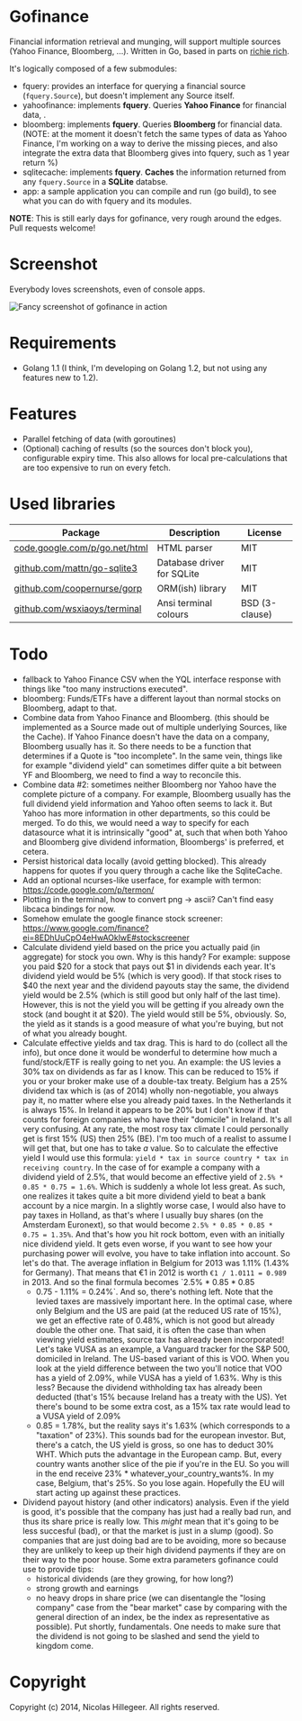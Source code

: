 Gofinance
=========

Financial information retrieval and munging, will support multiple
sources (Yahoo Finance, Bloomberg, ...). Written in Go, based in parts
on [richie rich](https://github.com/aantix/richie_rich).

It's logically composed of a few submodules:

- fquery: provides an interface for querying a financial source
  (`fquery.Source`), but doesn't implement any Source itself.
- yahoofinance: implements **fquery**. Queries **Yahoo Finance** for
  financial data, .
- bloomberg: implements **fquery**. Queries **Bloomberg** for financial data.
  (NOTE: at the moment it doesn't fetch the same types of data as Yahoo
  Finance, I'm working on a way to derive the missing pieces, and also
  integrate the extra data that Bloomberg gives into fquery, such as 1
  year return %)
- sqlitecache: implements **fquery**. **Caches** the information returned from
  any `fquery.Source` in a **SQLite** databse.
- app: a sample application you can compile and run (go build), to see
  what you can do with fquery and its modules.

**NOTE**: This is still early days for gofinance, very rough around the
edges. Pull requests welcome!

Screenshot
==========

Everybody loves screenshots, even of console apps.

![Fancy screenshot of gofinance in action](http://aktau.github.io/gofinance/images/screen-01.png)

Requirements
============

- Golang 1.1 (I think, I'm developing on Golang 1.2, but not using any
  features new to 1.2).

Features
========

- Parallel fetching of data (with goroutines)
- (Optional) caching of results (so the sources don't block you),
  configurable expiry time. This also allows for local pre-calculations that
  are too expensive to run on every fetch.

Used libraries
==============

| Package | Description | License |
| --- | --- | --- |
| [code.google.com/p/go.net/html](code.google.com/p/go.net/html) | HTML parser | MIT |
| [github.com/mattn/go-sqlite3](github.com/mattn/go-sqlite3)| Database driver for SQLite | MIT |
| [github.com/coopernurse/gorp](github.com/coopernurse/gorp) | ORM(ish) library| MIT |
| [github.com/wsxiaoys/terminal](github.com/wsxiaoys/terminal) | Ansi terminal colours | BSD (3-clause) |

Todo
====
- fallback to Yahoo Finance CSV when the YQL interface response with
  things like "too many instructions executed".
- bloomberg: Funds/ETFs have a different layout than normal stocks on
  Bloomberg, adapt to that.
- Combine data from Yahoo Finance and Bloomberg. (this should be
  implemented as a Source made out of multiple underlying Sources, like
  the Cache). If Yahoo Finance doesn't have the data on a company,
  Bloomberg usually has it. So there needs to be a function that
  determines if a Quote is "too incomplete". In the same vein, things
  like for example "dividend yield" can sometimes differ quite a bit
  between YF and Bloomberg, we need to find a way to reconcile this.
- Combine data #2: sometimes neither Bloomberg nor Yahoo have the
  complete picture of a company. For example, Bloomberg usually has the
  full dividend yield information and Yahoo often seems to lack it. But
  Yahoo has more information in other departments, so this could be
  merged. To do this, we would need a way to specify for each datasource
  what it is intrinsically "good" at, such that when both Yahoo and
  Bloomberg give dividend information, Bloombergs' is preferred, et
  cetera.
- Persist historical data locally (avoid getting blocked). This already
  happens for quotes if you query through a cache like the SqliteCache.
- Add an optional ncurses-like userface, for example with termon:
  https://code.google.com/p/termon/
- Plotting in the terminal, how to convert png -> ascii? Can't find easy
  libcaca bindings for now.
- Somehow emulate the google finance stock screener:
  https://www.google.com/finance?ei=8EDhUuCpO4eHwAOklwE#stockscreener
- Calculate dividend yield based on the price you actually paid (in
  aggregate) for stock you own. Why is this handy? For example: suppose
  you paid $20 for a stock that pays out $1 in dividends each year. It's
  dividend yield would be 5% (which is very good). If that stock rises
  to $40 the next year and the dividend payouts stay the same, the
  dividend yield would be 2.5% (which is still good but only half of the
  last time). However, this is not the yield you will be getting if you
  already own the stock (and bought it at $20). The yield would still be
  5%, obviously. So, the yield as it stands is a good measure of what
  you're buying, but not of what you already bought.
- Calculate effective yields and tax drag. This is hard to do (collect
  all the info), but once done it would be wonderful to determine how
  much a fund/stock/ETF is really going to net you. An example: the US
  levies a 30% tax on dividends as far as I know. This can be reduced to
  15% if you or your broker make use of a double-tax treaty. Belgium has
  a 25% dividend tax which is (as of 2014) wholly non-negotiable, you
  always pay it, no matter where else you already paid taxes. In the
  Netherlands it is always 15%. In Ireland it appears to be 20% but I
  don't know if that counts for foreign companies who have their
  "domicile" in Ireland. It's all very confusing. At any rate, the most
  rosy tax climate I could personally get is first 15% (US) then 25%
  (BE). I'm too much of a realist to assume I will get that, but one has
  to take _a_ value. So to calculate the effective yield I would use
  this formula: `yield * tax in source country * tax in receiving
  country`. In the case of for example a company with a dividend yield
  of 2.5%, that would become an effective yield of `2.5% * 0.85 * 0.75 =
  1.6%`. Which is suddenly a whole lot less great. As such, one realizes
  it takes quite a bit more dividend yield to beat a bank account by a
  nice margin. In a slightly worse case, I would also have to pay taxes
  in Holland, as that's where I usually buy shares (on the Amsterdam
  Euronext), so that would become `2.5% * 0.85 * 0.85 * 0.75 = 1.35%`.
  And that's how you hit rock bottom, even with an initially nice
  dividend yield. It gets even worse, if you want to see how your
  purchasing power will evolve, you have to take inflation into account.
  So let's do that. The average inflation in Belgium for 2013 was 1.11%
  (1.43% for Germany). That means that €1 in 2012 is worth `€1 / 1.0111
  = 0.989` in 2013. And so the final formula becomes `2.5% * 0.85 * 0.85
  * 0.75 - 1.11% = 0.24%`. And so, there's nothing left. Note that the
  levied taxes are massively important here. In the optimal case, where
  only Belgium and the US are paid (at the reduced US rate of 15%), we
  get an effective rate of 0.48%, which is not good but already double
  the other one. That said, it is often the case than when viewing yield
  estimates, source tax has already been incorporated! Let's take VUSA
  as an example, a Vanguard tracker for the S&P 500, domiciled in
  Ireland. The US-based variant of this is VOO.  When you look at the
  yield difference between the two you'll notice that VOO has a yield
  of 2.09%, while VUSA has a yield of 1.63%. Why is this less? Because
  the dividend withholding tax has already been deducted (that's 15%
  because Ireland has a treaty with the US). Yet there's bound to be
  some extra cost, as a 15% tax rate would lead to a VUSA yield of 2.09%
  * 0.85 = 1.78%, but the reality says it's 1.63% (which corresponds to
  a "taxation" of 23%). This sounds bad for the european investor. But,
  there's a catch, the US yield is gross, so one has to deduct 30% WHT.
  Which puts the advantage in the European camp. But, every country
  wants another slice of the pie if you're in the EU. So you will in the
  end receive 23% * whatever_your_country_wants%. In my case, Belgium,
  that's 25%. So you lose again. Hopefully the EU will start acting up
  against these practices.
- Dividend payout history (and other indicators) analysis. Even if the
  yield is good, it's possible that the company has just had a really
  bad run, and thus its share price is really low. This _might_ mean
  that it's going to be less succesful (bad), or that the market is just
  in a slump (good). So companies that are just doing bad are to be
  avoiding, more so because they are unlikely to keep up their high
  dividend payments if they are on their way to the poor house. Some
  extra parameters gofinance could use to provide tips:
  - historical dividends (are they growing, for how long?)
  - strong growth and earnings
  - no heavy drops in share price (we can disentangle the "losing
    company" case from the "bear market" case by comparing with the
    general direction of an index, be the index as representative as
    possible).
  Put shortly, fundamentals. One needs to make sure that the dividend is
  not going to be slashed and send the yield to kingdom come.

Copyright
=========

Copyright (c) 2014, Nicolas Hillegeer. All rights reserved.
